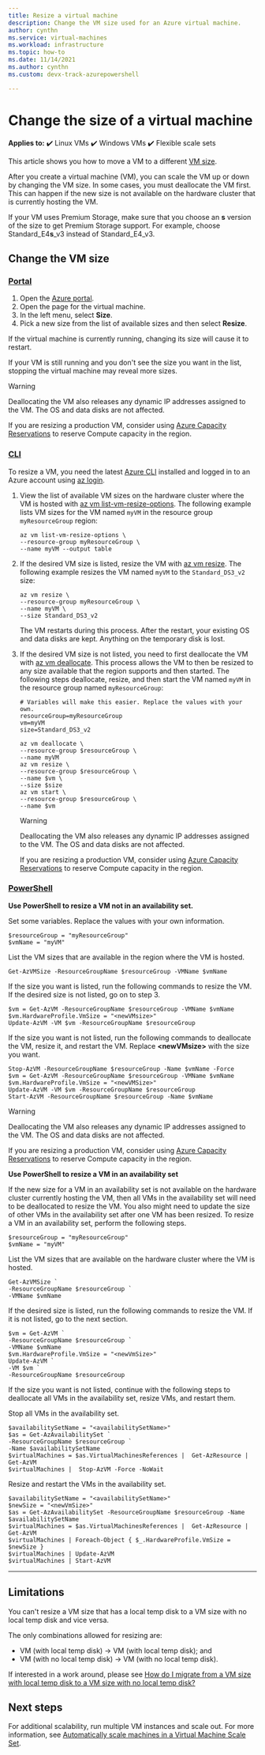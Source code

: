 ```yaml
---
title: Resize a virtual machine
description: Change the VM size used for an Azure virtual machine.
author: cynthn
ms.service: virtual-machines
ms.workload: infrastructure
ms.topic: how-to
ms.date: 11/14/2021
ms.author: cynthn 
ms.custom: devx-track-azurepowershell

---
```

# Change the size of a virtual machine 

**Applies to:** :heavy_check_mark: Linux VMs :heavy_check_mark: Windows VMs :heavy_check_mark: Flexible scale sets 

This article shows you how to move a VM to a different [VM size](sizes.md).

After you create a virtual machine (VM), you can scale the VM up or down by changing the VM size. In some cases, you must deallocate the VM first. This can happen if the new size is not available on the hardware cluster that is currently hosting the VM.

If your VM uses Premium Storage, make sure that you choose an **s** version of the size to get Premium Storage support. For example, choose Standard_E4**s**_v3 instead of Standard_E4_v3.

## Change the VM size

### [Portal](#tab/portal)

1. Open the [Azure portal](https://portal.azure.com).
1. Open the page for the virtual machine.
1. In the left menu, select **Size**.
1. Pick a new size from the list of available sizes and then select **Resize**.


If the virtual machine is currently running, changing its size will cause it to restart. 

If your VM is still running and you don't see the size you want in the list, stopping the virtual machine may reveal more sizes.

   > [!WARNING]
   > Deallocating the VM also releases any dynamic IP addresses assigned to the VM. The OS and data disks are not affected.
   > 
   > If you are resizing a production VM, consider using [Azure Capacity Reservations](capacity-reservation-overview.md) to reserve Compute capacity in the region. 
  

### [CLI](#tab/cli)

To resize a VM, you need the latest [Azure CLI](/cli/azure/install-az-cli2) installed and logged in to an Azure account using [az login](/cli/azure/reference-index).

1. View the list of available VM sizes on the hardware cluster where the VM is hosted with [az vm list-vm-resize-options](/cli/azure/vm). The following example lists VM sizes for the VM named `myVM` in the resource group `myResourceGroup` region:
   
    ```azurecli-interactive
    az vm list-vm-resize-options \
    --resource-group myResourceGroup \
    --name myVM --output table
    ```

2. If the desired VM size is listed, resize the VM with [az vm resize](/cli/azure/vm). The following example resizes the VM named `myVM` to the `Standard_DS3_v2` size:
   
    ```azurecli-interactive
    az vm resize \
    --resource-group myResourceGroup \
    --name myVM \
    --size Standard_DS3_v2
    ```
   
    The VM restarts during this process. After the restart, your existing OS and data disks are kept. Anything on the temporary disk is lost.

3. If the desired VM size is not listed, you need to first deallocate the VM with [az vm deallocate](/cli/azure/vm). This process allows the VM to then be resized to any size available that the region supports and then started. The following steps deallocate, resize, and then start the VM named `myVM` in the resource group named `myResourceGroup`:
   
    ```azurecli-interactive
    # Variables will make this easier. Replace the values with your own.
    resourceGroup=myResourceGroup
    vm=myVM
    size=Standard_DS3_v2

    az vm deallocate \
    --resource-group $resourceGroup \
    --name myVM
    az vm resize \
    --resource-group $resourceGroup \
    --name $vm \
    --size $size
    az vm start \
    --resource-group $resourceGroup \
    --name $vm
    ```
   
   > [!WARNING]
   > Deallocating the VM also releases any dynamic IP addresses assigned to the VM. The OS and data disks are not affected.
   > 
   > If you are resizing a production VM, consider using [Azure Capacity Reservations](capacity-reservation-overview.md) to reserve Compute capacity in the region. 

### [PowerShell](#tab/powershell)

**Use PowerShell to resize a VM not in an availability set.**

Set some variables. Replace the values with your own information.

```azurepowershell-interactive
$resourceGroup = "myResourceGroup"
$vmName = "myVM"
```

List the VM sizes that are available in the region where the VM is hosted. 
   
```azurepowershell-interactive
Get-AzVMSize -ResourceGroupName $resourceGroup -VMName $vmName 
```

If the size you want is listed, run the following commands to resize the VM. If the desired size is not listed, go on to step 3.
   
```azurepowershell-interactive
$vm = Get-AzVM -ResourceGroupName $resourceGroup -VMName $vmName
$vm.HardwareProfile.VmSize = "<newVMsize>"
Update-AzVM -VM $vm -ResourceGroupName $resourceGroup
```

If the size you want is not listed, run the following commands to deallocate the VM, resize it, and restart the VM. Replace **\<newVMsize>** with the size you want.
   
```azurepowershell-interactive
Stop-AzVM -ResourceGroupName $resourceGroup -Name $vmName -Force
$vm = Get-AzVM -ResourceGroupName $resourceGroup -VMName $vmName
$vm.HardwareProfile.VmSize = "<newVMSize>"
Update-AzVM -VM $vm -ResourceGroupName $resourceGroup
Start-AzVM -ResourceGroupName $resourceGroup -Name $vmName
```

   > [!WARNING]
   > Deallocating the VM also releases any dynamic IP addresses assigned to the VM. The OS and data disks are not affected.
   > 
   > If you are resizing a production VM, consider using [Azure Capacity Reservations](capacity-reservation-overview.md) to reserve Compute capacity in the region.


**Use PowerShell to resize a VM in an availability set**

If the new size for a VM in an availability set is not available on the hardware cluster currently hosting the VM, then all VMs in the availability set will need to be deallocated to resize the VM. You also might need to update the size of other VMs in the availability set after one VM has been resized. To resize a VM in an availability set, perform the following steps.

```azurepowershell-interactive
$resourceGroup = "myResourceGroup"
$vmName = "myVM"
```

List the VM sizes that are available on the hardware cluster where the VM is hosted. 
   
```azurepowershell-interactive
Get-AzVMSize `
-ResourceGroupName $resourceGroup `
-VMName $vmName 
```

If the desired size is listed, run the following commands to resize the VM. If it is not listed, go to the next section.
   
```azurepowershell-interactive
$vm = Get-AzVM `
-ResourceGroupName $resourceGroup `
-VMName $vmName 
$vm.HardwareProfile.VmSize = "<newVmSize>"
Update-AzVM `
-VM $vm `
-ResourceGroupName $resourceGroup
```
	
If the size you want is not listed, continue with the following steps to deallocate all VMs in the availability set, resize VMs, and restart them.

Stop all VMs in the availability set.
   
```azurepowershell-interactive
$availabilitySetName = "<availabilitySetName>"
$as = Get-AzAvailabilitySet `
-ResourceGroupName $resourceGroup `
-Name $availabilitySetName
$virtualMachines = $as.VirtualMachinesReferences |  Get-AzResource | Get-AzVM
$virtualMachines |  Stop-AzVM -Force -NoWait  
```

Resize and restart the VMs in the availability set.
   
```azurepowershell-interactive
$availabilitySetName = "<availabilitySetName>"
$newSize = "<newVmSize>"
$as = Get-AzAvailabilitySet -ResourceGroupName $resourceGroup -Name $availabilitySetName
$virtualMachines = $as.VirtualMachinesReferences |  Get-AzResource | Get-AzVM
$virtualMachines | Foreach-Object { $_.HardwareProfile.VmSize = $newSize }
$virtualMachines | Update-AzVM
$virtualMachines | Start-AzVM
```

---
## Limitations

You can't resize a VM size that has a local temp disk to a VM size with no local temp disk and vice versa.

The only combinations allowed for resizing are:

- VM (with local temp disk) -> VM (with local temp disk); and
- VM (with no local temp disk) -> VM (with no local temp disk).

If interested in a work around, please see [How do I migrate from a VM size with local temp disk to a VM size with no local temp disk?](azure-vms-no-temp-disk.yml#how-do-i-migrate-from-a-vm-size-with-local-temp-disk-to-a-vm-size-with-no-local-temp-disk---)




## Next steps

For additional scalability, run multiple VM instances and scale out. For more information, see [Automatically scale machines in a Virtual Machine Scale Set](../virtual-machine-scale-sets/tutorial-autoscale-powershell.md).
